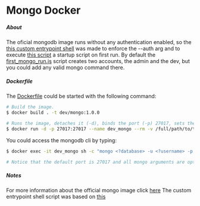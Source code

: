# Mongo Docker

##### About
The oficial mongodb image runs without any authentication enabled, so the [this custom entrypoint shell](./custom_entrypoint.sh) was made to enforce the --auth arg and to execute [this script](./first_mongo_run.js) a startup script on first run. 
By default the [first\_mongo\_run.js](./first_mongo_run.js) script creates two accounts, the admin and the dev, but you could add any valid mongo command there. 

##### Dockerfile
The [Dockerfile](./Dockerfile) could be started with the following command:
```bash
# Build the image.
$ docker build . -t dev/mongo:1.0.0

# Runs the image, detaches it (-d), binds the port (-p) 27017, sets the name dev_mongo (--name) and sets the ./data folder as the container's data/db volume.
$ docker run -d -p 27017:27017 --name dev_mongo --rm -v /full/path/to/this/folder/data:/data/db dev/mongo:1.0.0
```


You could access the mongodb cli by typing:
```bash
$ docker exec -it dev_mongo sh -c "mongo <?database> -u <?username> -p <?password> --port <?port>"

# Notice that the default port is 27017 and all mongo arguments are optional, so you could select the database (use <database>) and authenticate (db.auth('<uname>', '<pwd>') after estabilishing the connection with the mongo cli.
```

##### Notes
For more information about the official mongo image click [here](https://hub.docker.com/_/mongo/)
The custom entrypoint shell script was based on [this](https://github.com/frodenas/docker-mongodb)
